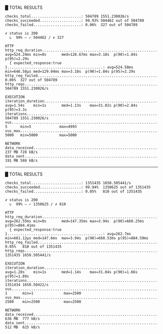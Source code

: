   █ TOTAL RESULTS 

    checks_total.......................: 504789 1551.230026/s
    checks_succeeded...................: 99.93% 504462 out of 504789
    checks_failed......................: 0.06%  327 out of 504789

    ✗ status is 200
      ↳  99% — ✓ 504462 / ✗ 327

    HTTP
    http_req_duration.......................................................: avg=524.24ms min=0s       med=128.67ms max=3.18s  p(90)=1.84s p(95)=2.29s
      { expected_response:true }............................................: avg=524.58ms min=646.58µs med=129.04ms max=3.18s  p(90)=1.84s p(95)=2.29s
    http_req_failed.........................................................: 0.06%  327 out of 504789
    http_reqs...............................................................: 504789 1551.230026/s

    EXECUTION
    iteration_duration......................................................: avg=1.54s    min=1s       med=1.13s    max=31.02s p(90)=2.84s p(95)=3.3s 
    iterations..............................................................: 504789 1551.230026/s
    vus.....................................................................: 5      min=5             max=4993
    vus_max.................................................................: 5000   min=5000          max=5000

    NETWORK
    data_received...........................................................: 237 MB 728 kB/s
    data_sent...............................................................: 191 MB 588 kB/s

---


  █ TOTAL RESULTS 

    checks_total.......................: 1351435 1650.505441/s
    checks_succeeded...................: 99.94%  1350625 out of 1351435
    checks_failed......................: 0.05%   810 out of 1351435

    ✗ status is 200
      ↳  99% — ✓ 1350625 / ✗ 810

    HTTP
    http_req_duration.......................................................: avg=262.55ms min=0s       med=147.35ms max=3.94s  p(90)=660.25ms p(95)=884.41ms
      { expected_response:true }............................................: avg=262.7ms  min=681.12µs med=147.6ms  max=3.94s  p(90)=660.53ms p(95)=884.59ms
    http_req_failed.........................................................: 0.05%   810 out of 1351435
    http_reqs...............................................................: 1351435 1650.505441/s

    EXECUTION
    iteration_duration......................................................: avg=1.28s    min=1s       med=1.14s    max=31.04s p(90)=1.66s    p(95)=1.89s   
    iterations..............................................................: 1351434 1650.50422/s
    vus.....................................................................: 1       min=1              max=2500
    vus_max.................................................................: 2500    min=2500           max=2500

    NETWORK
    data_received...........................................................: 636 MB  777 kB/s
    data_sent...............................................................: 512 MB  625 kB/s